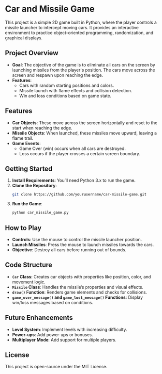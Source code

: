 # Car and Missile Game

This project is a simple 2D game built in Python, where the player controls a missile launcher to intercept moving cars. It provides an interactive environment to practice object-oriented programming, randomization, and graphical displays.

## Project Overview

- **Goal**: The objective of the game is to eliminate all cars on the screen by launching missiles from the player's position. The cars move across the screen and respawn upon reaching the edge.
- **Features**:
  - Cars with random starting positions and colors.
  - Missile launch with flame effects and collision detection.
  - Win and loss conditions based on game state.

## Features

- **Car Objects**: These move across the screen horizontally and reset to the start when reaching the edge.
- **Missile Objects**: When launched, these missiles move upward, leaving a flame trail.
- **Game Events**:
  - Game Over (win) occurs when all cars are destroyed.
  - Loss occurs if the player crosses a certain screen boundary.

## Getting Started

1. **Install Requirements**: You’ll need Python 3.x to run the game.
2. **Clone the Repository**:
    ```bash
    git clone https://github.com/yourusername/car-missile-game.git
    ```
3. **Run the Game**:
    ```bash
    python car_missile_game.py
    ```

## How to Play

- **Controls**: Use the mouse to control the missile launcher position.
- **Launch Missiles**: Press the mouse to launch missiles towards the cars.
- **Objective**: Destroy all cars before running out of bounds.

## Code Structure

- **`Car` Class**: Creates car objects with properties like position, color, and movement logic.
- **`Missile` Class**: Handles the missile’s properties and visual effects.
- **`draw()` Function**: Renders game elements and checks for collisions.
- **`game_over_message()` and `game_lost_message()` Functions**: Display win/loss messages based on conditions.

## Future Enhancements

- **Level System**: Implement levels with increasing difficulty.
- **Power-ups**: Add power-ups or bonuses.
- **Multiplayer Mode**: Add support for multiple players.

## License

This project is open-source under the MIT License.
